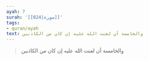 ```yaml
---
ayah: 7
surah: '[[024|سورة]]'
tags:
- quran/ayah
text: والخامسة أن لعنت الله عليه إن كان من الكاذبين
---
```

> والخامسة أن لعنت الله عليه إن كان من الكاذبين
